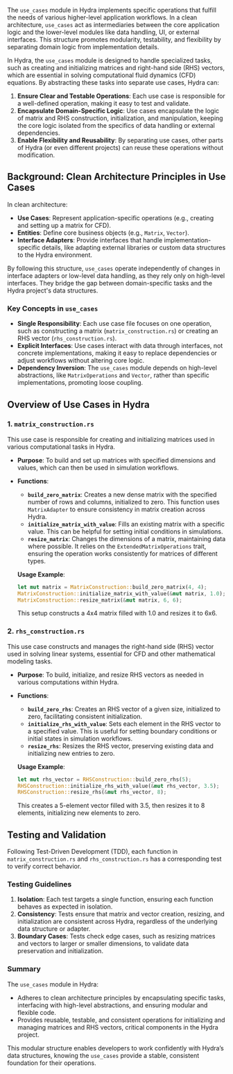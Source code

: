 The `use_cases` module in Hydra implements specific operations that fulfill the needs of various higher-level application workflows. In a clean architecture, `use_cases` act as intermediaries between the core application logic and the lower-level modules like data handling, UI, or external interfaces. This structure promotes modularity, testability, and flexibility by separating domain logic from implementation details.

In Hydra, the `use_cases` module is designed to handle specialized tasks, such as creating and initializing matrices and right-hand side (RHS) vectors, which are essential in solving computational fluid dynamics (CFD) equations. By abstracting these tasks into separate use cases, Hydra can:
1. **Ensure Clear and Testable Operations**: Each use case is responsible for a well-defined operation, making it easy to test and validate.
2. **Encapsulate Domain-Specific Logic**: Use cases encapsulate the logic of matrix and RHS construction, initialization, and manipulation, keeping the core logic isolated from the specifics of data handling or external dependencies.
3. **Enable Flexibility and Reusability**: By separating use cases, other parts of Hydra (or even different projects) can reuse these operations without modification.

## Background: Clean Architecture Principles in Use Cases

In clean architecture:
- **Use Cases**: Represent application-specific operations (e.g., creating and setting up a matrix for CFD).
- **Entities**: Define core business objects (e.g., `Matrix`, `Vector`).
- **Interface Adapters**: Provide interfaces that handle implementation-specific details, like adapting external libraries or custom data structures to the Hydra environment.
  
By following this structure, `use_cases` operate independently of changes in interface adapters or low-level data handling, as they rely only on high-level interfaces. They bridge the gap between domain-specific tasks and the Hydra project's data structures.

### Key Concepts in `use_cases`

- **Single Responsibility**: Each use case file focuses on one operation, such as constructing a matrix (`matrix_construction.rs`) or creating an RHS vector (`rhs_construction.rs`).
- **Explicit Interfaces**: Use cases interact with data through interfaces, not concrete implementations, making it easy to replace dependencies or adjust workflows without altering core logic.
- **Dependency Inversion**: The `use_cases` module depends on high-level abstractions, like `MatrixOperations` and `Vector`, rather than specific implementations, promoting loose coupling.

## Overview of Use Cases in Hydra

### 1. `matrix_construction.rs`

This use case is responsible for creating and initializing matrices used in various computational tasks in Hydra. 

- **Purpose**: To build and set up matrices with specified dimensions and values, which can then be used in simulation workflows.
- **Functions**:
  - **`build_zero_matrix`**: Creates a new dense matrix with the specified number of rows and columns, initialized to zero. This function uses `MatrixAdapter` to ensure consistency in matrix creation across Hydra.
  - **`initialize_matrix_with_value`**: Fills an existing matrix with a specific value. This can be helpful for setting initial conditions in simulations.
  - **`resize_matrix`**: Changes the dimensions of a matrix, maintaining data where possible. It relies on the `ExtendedMatrixOperations` trait, ensuring the operation works consistently for matrices of different types.
  
  **Usage Example**:
  ```rust
  let mut matrix = MatrixConstruction::build_zero_matrix(4, 4);
  MatrixConstruction::initialize_matrix_with_value(&mut matrix, 1.0);
  MatrixConstruction::resize_matrix(&mut matrix, 6, 6);
  ```

  This setup constructs a 4x4 matrix filled with 1.0 and resizes it to 6x6.

### 2. `rhs_construction.rs`

This use case constructs and manages the right-hand side (RHS) vector used in solving linear systems, essential for CFD and other mathematical modeling tasks.

- **Purpose**: To build, initialize, and resize RHS vectors as needed in various computations within Hydra.
- **Functions**:
  - **`build_zero_rhs`**: Creates an RHS vector of a given size, initialized to zero, facilitating consistent initialization.
  - **`initialize_rhs_with_value`**: Sets each element in the RHS vector to a specified value. This is useful for setting boundary conditions or initial states in simulation workflows.
  - **`resize_rhs`**: Resizes the RHS vector, preserving existing data and initializing new entries to zero.

  **Usage Example**:
  ```rust
  let mut rhs_vector = RHSConstruction::build_zero_rhs(5);
  RHSConstruction::initialize_rhs_with_value(&mut rhs_vector, 3.5);
  RHSConstruction::resize_rhs(&mut rhs_vector, 8);
  ```

  This creates a 5-element vector filled with 3.5, then resizes it to 8 elements, initializing new elements to zero.

## Testing and Validation

Following Test-Driven Development (TDD), each function in `matrix_construction.rs` and `rhs_construction.rs` has a corresponding test to verify correct behavior.

### Testing Guidelines

1. **Isolation**: Each test targets a single function, ensuring each function behaves as expected in isolation.
2. **Consistency**: Tests ensure that matrix and vector creation, resizing, and initialization are consistent across Hydra, regardless of the underlying data structure or adapter.
3. **Boundary Cases**: Tests check edge cases, such as resizing matrices and vectors to larger or smaller dimensions, to validate data preservation and initialization.

### Summary

The `use_cases` module in Hydra:
- Adheres to clean architecture principles by encapsulating specific tasks, interfacing with high-level abstractions, and ensuring modular and flexible code.
- Provides reusable, testable, and consistent operations for initializing and managing matrices and RHS vectors, critical components in the Hydra project.

This modular structure enables developers to work confidently with Hydra’s data structures, knowing the `use_cases` provide a stable, consistent foundation for their operations.